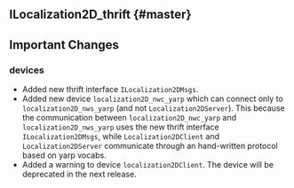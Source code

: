 ILocalization2D_thrift {#master}
-----------

Important Changes
-----------------

### devices

*  Added new thrift interface `ILocalization2DMsgs`.
*  Added new device `localization2D_nwc_yarp` which can connect only to `localization2D_nws_yarp` (and not `Localization2DServer`).
   This because the communication between `localization2D_nwc_yarp` and `localization2D_nws_yarp` uses the new thrift
   interface `ILocalization2DMsgs`, while `Localization2DClient` and `Localization2DServer` communicate through an hand-written protocol
   based on yarp vocabs.
*  Added a warning to device `localization2DClient`. The device will be deprecated in the next release. 
